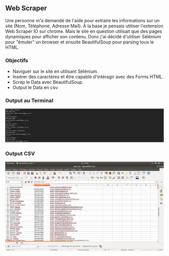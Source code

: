 ## Web Scraper
Une personne m'a demandé de l'aide pour extraire les informations sur un site (Nom, Téléphone, Adresse Mail). À la base je pensais utiliser l'extension Web Scraper IO sur chrome. Mais le site en question utilisait que des pages dynamiques pour afficher son contenu. Donc j'ai décidé d'utiliser Sélénium pour "émuler" un browser et ensuite BeautifulSoup pour parsing tous le HTML.
 
### Objectifs
* Naviguer sur le site en utilisant Sélénium.
* Insérer des caractères et être capable d'intéragir avec des Forms HTML.
* Scrap le Data avec BeautifulSoup.
* Output le Data en csv.

### Output au Terminal
![](image/output.png)

### Output CSV
![](image/csv.png)
